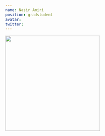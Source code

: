 ```yaml
---
name: Nasir Amiri
position: gradstudent
avatar:
twitter:
---
```


<img width="300" src="{{site.baseurl}}/images/people/{{page.avatar}}" data-action="zoom">